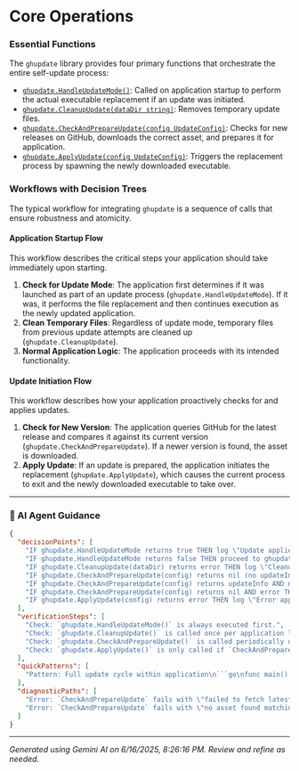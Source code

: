 # Core Operations

### Essential Functions

The `ghupdate` library provides four primary functions that orchestrate the entire self-update process:

*   [`ghupdate.HandleUpdateMode()`](#method:HandleUpdateMode): Called on application startup to perform the actual executable replacement if an update was initiated.
*   [`ghupdate.CleanupUpdate(dataDir string)`](#method:CleanupUpdate): Removes temporary update files.
*   [`ghupdate.CheckAndPrepareUpdate(config UpdateConfig)`](#method:CheckAndPrepareUpdate): Checks for new releases on GitHub, downloads the correct asset, and prepares it for application.
*   [`ghupdate.ApplyUpdate(config UpdateConfig)`](#method:ApplyUpdate): Triggers the replacement process by spawning the newly downloaded executable.

### Workflows with Decision Trees

The typical workflow for integrating `ghupdate` is a sequence of calls that ensure robustness and atomicity.

#### Application Startup Flow

This workflow describes the critical steps your application should take immediately upon starting.

1.  **Check for Update Mode**: The application first determines if it was launched as part of an update process (`ghupdate.HandleUpdateMode`). If it was, it performs the file replacement and then continues execution as the newly updated application.
2.  **Clean Temporary Files**: Regardless of update mode, temporary files from previous update attempts are cleaned up (`ghupdate.CleanupUpdate`).
3.  **Normal Application Logic**: The application proceeds with its intended functionality.

#### Update Initiation Flow

This workflow describes how your application proactively checks for and applies updates.

1.  **Check for New Version**: The application queries GitHub for the latest release and compares it against its current version (`ghupdate.CheckAndPrepareUpdate`). If a newer version is found, the asset is downloaded.
2.  **Apply Update**: If an update is prepared, the application initiates the replacement (`ghupdate.ApplyUpdate`), which causes the current process to exit and the newly downloaded executable to take over.



---
### 🤖 AI Agent Guidance

```json
{
  "decisionPoints": [
    "IF ghupdate.HandleUpdateMode returns true THEN log \"Update applied, resuming\" AND proceed with updated application flow",
    "IF ghupdate.HandleUpdateMode returns false THEN proceed to ghupdate.CleanupUpdate(dataDir)",
    "IF ghupdate.CleanupUpdate(dataDir) returns error THEN log \"Cleanup warning\" AND continue",
    "IF ghupdate.CheckAndPrepareUpdate(config) returns nil (no updateInfo) AND nil (error) THEN log \"No update available\" AND continue_normal_app_flow",
    "IF ghupdate.CheckAndPrepareUpdate(config) returns updateInfo AND nil (error) THEN log \"Update available\" AND call ghupdate.ApplyUpdate(config)",
    "IF ghupdate.CheckAndPrepareUpdate(config) returns nil AND error THEN log \"Error checking for update\" AND continue_normal_app_flow",
    "IF ghupdate.ApplyUpdate(config) returns error THEN log \"Error applying update\" AND exit_with_failure"
  ],
  "verificationSteps": [
    "Check: `ghupdate.HandleUpdateMode()` is always executed first.",
    "Check: `ghupdate.CleanupUpdate()` is called once per application launch.",
    "Check: `ghupdate.CheckAndPrepareUpdate()` is called periodically or on demand.",
    "Check: `ghupdate.ApplyUpdate()` is only called if `CheckAndPrepareUpdate()` returns a valid `UpdateInfo`."
  ],
  "quickPatterns": [
    "Pattern: Full update cycle within application\n```go\nfunc main() {\n\tif ghupdate.HandleUpdateMode() {\n\t\tfmt.Println(\"Update complete.\")\n\t\t// New version is running, continue normal operations.\n\t}\n\n\tdataDir, _ := os.UserCacheDir()\n\tdataDir = filepath.Join(dataDir, \"my-app\")\n\t_ = os.MkdirAll(dataDir, 0755)\n\n\tif err := ghupdate.CleanupUpdate(dataDir); err != nil {\n\t\tlog.Printf(\"Cleanup warning: %v\\n\", err)\n\t}\n\n\t// Core application logic...\n\n\texecPath, _ := os.Executable()\n\tconfig := ghupdate.UpdateConfig{\n\t\tGitHubOwner:    \"owner\",\n\t\tGitHubRepo:     \"repo\",\n\t\tCurrentVersion: \"v1.0.0\",\n\t\tDataDir:        dataDir,\n\t\tExecutablePath: execPath,\n\t\tAssetPattern:   \"my-app-{version}-{os}-{arch}{ext}\",\n\t}\n\n\tupdateInfo, err := ghupdate.CheckAndPrepareUpdate(config)\n\tif err != nil {\n\t\tlog.Printf(\"Error checking update: %v\", err)\n\t} else if updateInfo != nil {\n\t\tfmt.Printf(\"Update found: %s -> %s\\n\", updateInfo.CurrentVersion, updateInfo.LatestVersion)\n\t\t// Notify user, then apply.\n\t\tif err := ghupdate.ApplyUpdate(config); err != nil {\n\t\t\tlog.Fatalf(\"Error applying update: %v\", err)\n\t\t}\n\t\t// This line is not reached on success.\n\t}\n}\n```"
  ],
  "diagnosticPaths": [
    "Error: `CheckAndPrepareUpdate` fails with \"failed to fetch latest release\" -> Symptom: Network error, invalid GitHubOwner/GitHubRepo, or GitHub API rate limit -> Check: Verify internet connectivity, check `GitHubOwner` and `GitHubRepo` names, ensure `GITHUB_TOKEN` is set for private repos or to avoid rate limits. -> Fix: Correct configuration, set `GITHUB_TOKEN` environment variable.",
    "Error: `CheckAndPrepareUpdate` fails with \"no asset found matching pattern\" -> Symptom: Downloaded asset name does not match expected pattern -> Check: Compare `AssetPattern` with actual GitHub release asset names, including `{version}`, `{os}`, `{arch}`, `{ext}` placeholders. Ensure release is not a draft or pre-release unless intended. -> Fix: Adjust `AssetPattern` to exactly match your release binaries."
  ]
}
```

---
*Generated using Gemini AI on 6/16/2025, 8:26:16 PM. Review and refine as needed.*